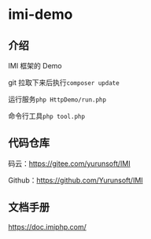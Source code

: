 # imi-demo

## 介绍

IMI 框架的 Demo

git 拉取下来后执行`composer update`

运行服务`php HttpDemo/run.php`

命令行工具`php tool.php`

## 代码仓库

码云：https://gitee.com/yurunsoft/IMI

Github：https://github.com/Yurunsoft/IMI

## 文档手册

https://doc.imiphp.com/